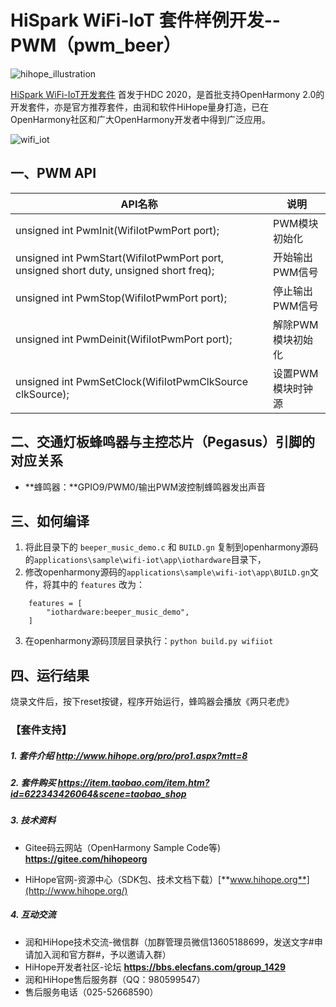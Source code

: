 # HiSpark WiFi-IoT 套件样例开发--PWM（pwm_beer）

![hihope_illustration](https://gitee.com/hihopeorg/hispark-hm-pegasus/raw/master/docs/figures/hihope_illustration.png)

[HiSpark WiFi-IoT开发套件](https://item.taobao.com/item.htm?spm=a1z10.1-c-s.w5003-23341819265.1.bf644a82Da9PZK&id=622343426064&scene=taobao_shop) 首发于HDC 2020，是首批支持OpenHarmony 2.0的开发套件，亦是官方推荐套件，由润和软件HiHope量身打造，已在OpenHarmony社区和广大OpenHarmony开发者中得到广泛应用。

![wifi_iot](https://gitee.com/hihopeorg/hispark-hm-pegasus/raw/master/docs/figures/2.png)

## 一、PWM API

| API名称                                                      | 说明              |
| ------------------------------------------------------------ | ----------------- |
| unsigned int PwmInit(WifiIotPwmPort port);                   | PWM模块初始化     |
| unsigned int PwmStart(WifiIotPwmPort port, unsigned short duty, unsigned short freq); | 开始输出PWM信号   |
| unsigned int PwmStop(WifiIotPwmPort port);                   | 停止输出PWM信号   |
| unsigned int PwmDeinit(WifiIotPwmPort port);                 | 解除PWM模块初始化 |
| unsigned int PwmSetClock(WifiIotPwmClkSource clkSource);     | 设置PWM模块时钟源 |

## 二、交通灯板蜂鸣器与主控芯片（Pegasus）引脚的对应关系

- **蜂鸣器：**GPIO9/PWM0/输出PWM波控制蜂鸣器发出声音

## 三、如何编译

1. 将此目录下的 `beeper_music_demo.c` 和 `BUILD.gn` 复制到openharmony源码的`applications\sample\wifi-iot\app\iothardware`目录下，
2. 修改openharmony源码的`applications\sample\wifi-iot\app\BUILD.gn`文件，将其中的 `features` 改为：

```
    features = [
        "iothardware:beeper_music_demo",
    ]
```

3. 在openharmony源码顶层目录执行：`python build.py wifiiot`

## 四、运行结果

烧录文件后，按下reset按键，程序开始运行，蜂鸣器会播放《两只老虎》



### 【套件支持】

##### 1. 套件介绍  http://www.hihope.org/pro/pro1.aspx?mtt=8

##### 2. 套件购买  https://item.taobao.com/item.htm?id=622343426064&scene=taobao_shop

##### 3. 技术资料

- Gitee码云网站（OpenHarmony Sample Code等) **https://gitee.com/hihopeorg**

- HiHope官网-资源中心（SDK包、技术文档下载）[**www.hihope.org**](http://www.hihope.org/)

##### 4. 互动交流

- 润和HiHope技术交流-微信群（加群管理员微信13605188699，发送文字#申请加入润和官方群#，予以邀请入群）
- HiHope开发者社区-论坛 **https://bbs.elecfans.com/group_1429**
- 润和HiHope售后服务群（QQ：980599547）
- 售后服务电话（025-52668590）


